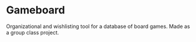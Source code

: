 # Gameboard
Organizational and wishlisting tool for a database of board games.
Made as a group class project.
